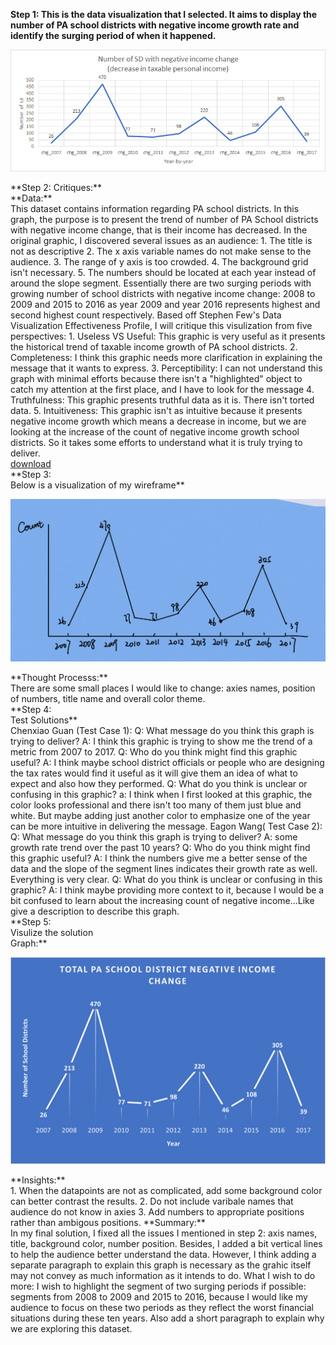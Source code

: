 **Step 1:
This is the data visualization that I selected. It aims to display the number of PA school districts with negative income growth rate and identify the surging period of when
it happened.**
<p align="right">
  <img src="./unnamed.png" />
</p>
**Step 2: 
Critiques:**<br />
**Data:**<br />
This dataset contains information regarding PA school districts. In this graph, the purpose is to present the trend of number of PA School districts with negative income change, that is their income has decreased. In the original graphic, I discovered several issues as an audience: 1. The title is not as descriptive 2. The x axis variable names do not make sense to the audience. 3. The range of y axis is too crowded. 4. The background grid isn't necessary. 5. The numbers should be located at each year instead of around the slope segment. 
Essentially there are two surging periods with growing number of school districts with negative income change: 2008 to 2009 and 2015 to 2016 as year 2009 and year 2016 represents highest and second highest count respectively. 
Based off Stephen Few's Data Visualization Effectiveness Profile, I will critique this visulization from five perspectives:
1. Useless VS Useful: This graphic is very useful as it presents the historical trend of taxable income growth of PA school districts. 
2. Completeness: I think this graphic needs more clarification in explaining the message that it wants to express.
3. Perceptibility: I can not understand this graph with minimal efforts because there isn't a "highlighted" object to catch my attention at the first place, and I have to look
for the message
4. Truthfulness: This graphic presents truthful data as it is. There isn't torted data.
5. Intuitiveness: This graphic isn't as intuitive because it presents negative income growth which means a decrease in income, but we are looking at the increase of the count of negative income growth school districts. So it takes some efforts to understand what it is truly trying to deliver. <br />
<a href="./Dataset_critique.xlsx">download</a> <br />
**Step 3: <br />
Below is a visualization of my wireframe**<br />
<p align="right">
  <img src="./Sketch1.png" />
</p>
**Thought Processs:**<br />
There are some small places I would like to change: axies names, position of numbers, title name and overall color theme. <br />
**Step 4: <br />
Test Solutions**<br />
Chenxiao Guan (Test Case 1): 
Q: What message do you think this graph is trying to deliver?
A: I think this graphic is trying to show me the trend of a metric from 2007 to 2017. 
Q: Who do you think might find this graphic useful?
A: I think maybe school district officials or people who are designing the tax rates would find it useful as it will give them an idea of what to expect and also how they performed. 
Q: What do you think is unclear or confusing in this graphic?
a: I think when I first looked at this graphic, the color looks professional and there isn't too many of them just blue and white. But maybe adding just another color to emphasize one of the year can be more intuitive in delivering the message. 
Eagon Wang( Test Case 2):
Q: What message do you think this graph is trying to deliver?
A: some growth rate trend over the past 10 years?
Q: Who do you think might find this graphic useful?
A: I think the numbers give me a better sense of the data and the slope of the segment lines indicates their growth rate as well. Everything is very clear.  
Q: What do you think is unclear or confusing in this graphic?
A: I think maybe providing more context to it, because I would be a bit confused to learn about the increasing count of negative income...Like give a description to describe this graph. <br />
**Step 5: <br />
Visulize the solution<br />
Graph:**<br />
<p align="right">
  <img src="./upload1.png" />
</p>
**Insights:**<br />
1. When the datapoints are not as complicated, add some background color can better contrast the results. 
2. Do not include varibale names that audience do not know in axies 
3. Add numbers to appropriate positions rather than ambigous positions.  
**Summary:**<br />
In my final solution, I fixed all the issues I mentioned in step 2: axis names, title, background color, number position. Besides, I added a bit vertical lines to help 
the audience better understand the data. However, I think adding a separate paragraph to explain this graph is necessary as the grahic itself may not convey as much information
as it intends to do.
What I wish to do more: I wish to highlight the segment of two surging periods if possible: segments from 2008 to 2009 and 2015 to 2016, because I would like my audience to focus on these two periods as they reflect the worst financial situations during these ten years. Also add a short paragraph to explain why we are exploring this dataset. 
 
